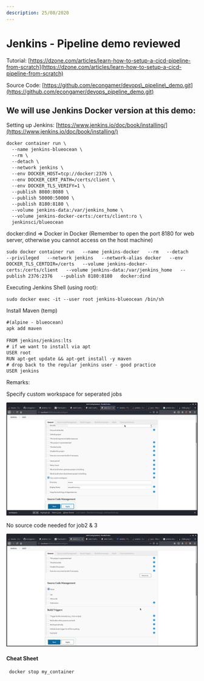 ```yaml
---
description: 25/08/2020
---
```


# Jenkins - Pipeline demo reviewed

Tutorial: [https://dzone.com/articles/learn-how-to-setup-a-cicd-pipeline-from-scratch](https://dzone.com/articles/learn-how-to-setup-a-cicd-pipeline-from-scratch)

Source Code: [https://github.com/econgamer/devops\_pipeline\_demo.git](https://github.com/econgamer/devops_pipeline_demo.git)

## We will use Jenkins Docker version at this demo:

Setting up Jenkins: [https://www.jenkins.io/doc/book/installing/](https://www.jenkins.io/doc/book/installing/)

```
docker container run \
  --name jenkins-blueocean \
  --rm \
  --detach \
  --network jenkins \
  --env DOCKER_HOST=tcp://docker:2376 \
  --env DOCKER_CERT_PATH=/certs/client \
  --env DOCKER_TLS_VERIFY=1 \
  --publish 8080:8080 \
  --publish 50000:50000 \
  --publish 8180:8180 \
  --volume jenkins-data:/var/jenkins_home \
  --volume jenkins-docker-certs:/certs/client:ro \
  jenkinsci/blueocean
```

docker:dind =&gt; Docker in Docker \(Remember to open the port 8180 for web server, otherwise you cannot access on the host machine\)

```text
sudo docker container run   --name jenkins-docker   --rm   --detach   --privileged   --network jenkins   --network-alias docker   --env DOCKER_TLS_CERTDIR=/certs   --volume jenkins-docker-certs:/certs/client   --volume jenkins-data:/var/jenkins_home   --publish 2376:2376   --publish 8180:8180   docker:dind

```

Executing Jenkins Shell \(using root\):

```text
sudo docker exec -it --user root jenkins-blueocean /bin/sh
```

Install Maven \(temp\)

```text
#(alpine - blueocean)
apk add maven

FROM jenkins/jenkins:lts
# if we want to install via apt
USER root
RUN apt-get update && apt-get install -y maven
# drop back to the regular jenkins user - good practice
USER jenkins
```

Remarks:

Specify custom workspace for seperated jobs

![](../.gitbook/assets/image%20%289%29.png)

No source code needed for job2 & 3

![](../.gitbook/assets/image%20%288%29.png)

#### Cheat Sheet

```text
 docker stop my_container
```

